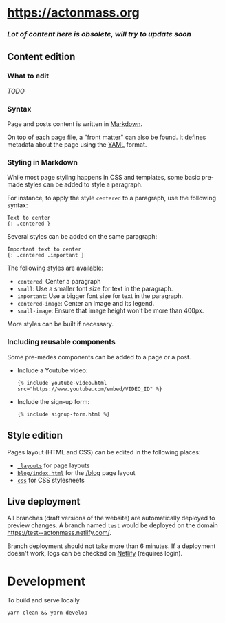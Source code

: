 # https://actonmass.org

### _Lot of content here is obsolete, will try to update soon_

## Content edition

### What to edit

_TODO_


### Syntax

Page and posts content is written in [Markdown](https://www.markdownguide.org/basic-syntax/).

On top of each page file, a "front matter" can also be found. It defines metadata about the page using the [YAML](https://lzone.de/cheat-sheet/YAML) format.

### Styling in Markdown

While most page styling happens in CSS and templates, some basic pre-made styles can be added to style a paragraph.

For instance, to apply the style `centered` to a paragraph, use the following syntax:

```
Text to center
{: .centered }
```

Several styles can be added on the same paragraph:

```
Important text to center
{: .centered .important }
```

The following styles are available:

- `centered`: Center a paragraph
- `small`: Use a smaller font size for text in the paragraph.
- `important`: Use a bigger font size for text in the paragraph.
- `centered-image`: Center an image and its legend.
- `small-image`: Ensure that image height won't be more than 400px.

More styles can be built if necessary.

### Including reusable components

Some pre-mades components can be added to a page or a post.

- Include a Youtube video:
  ```
  {% include youtube-video.html src="https://www.youtube.com/embed/VIDEO_ID" %}
  ```
- Include the sign-up form:
  ```
  {% include signup-form.html %}
  ```



## Style edition

Pages layout (HTML and CSS) can be edited in the following places:
- [`_layouts`](/_layouts) for page layouts
- [`blog/index.html`](/blog/index.html) for the [/blog](https://actonmass.org/blog/) page layout
- [`css`](/css) for CSS stylesheets


## Live deployment

All branches (draft versions of the website) are automatically deployed to preview changes. A branch named `test` would be deployed on the domain https://test--actonmass.netlify.com/.

Branch deployment should not take more than 6 minutes.
If a deployment doesn't work, logs can be checked on [Netlify](https://app.netlify.com/sites/actonmass/deploys) (requires login).


# Development #

To build and serve locally
```
yarn clean && yarn develop
```

